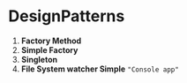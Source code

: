 # DesignPatterns
1. **Factory Method**
2. **Simple Factory**
3. **Singleton**
4. **File System watcher Simple** `"Console app"`